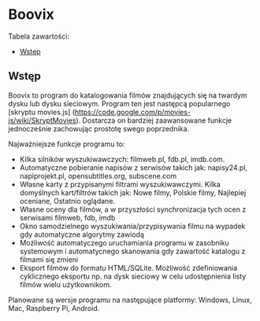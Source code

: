 Boovix
======

Tabela zawartości:
 * [Wstęp](#wstęp)

Wstęp
-----

Boovix to program do katalogowania filmów znajdujących się na
twardym dysku lub dysku sieciowym. Program ten jest następcą
popularnego [skryptu movies.js]
(https://code.google.com/p/movies-js/wiki/SkryptMovies).
Dostarcza on bardziej zaawansowane funkcje jednocześnie
zachowując prostotę swego poprzednika.

Najważniejsze funkcje programu to:
* Kilka silników wyszukiwawczych: filmweb.pl, fdb.pl, imdb.com.
* Automatyczne pobieranie napisów z serwisów takich jak: 
  napisy24.pl, napiprojekt.pl, opensubtitles.org, subscene.com
* Własne karty z przypisanymi filtrami wyszukiwawczymi. Kilka
  domyślnych kart/filtrów takich jak: Nowe filmy, Polskie filmy,
  Najlepiej oceniane, Ostatnio oglądane.
* Własne oceny dla filmów, a w przyszłości synchronizacja tych
  ocen z serwisami filmweb, fdb, imdb
* Okno samodzielnego wyszukiwania/przypisywania filmu na wypadek
  gdy automatyczne algorytmy zawiodą
* Możliwość automatyczego uruchamiania programu w zasobniku 
  systemowym i automatycnego skanowania gdy zawartość katalogu
  z filmami się zmieni
* Eksport filmów do formatu HTML/SQLite. Możliwość zdefiniowania
  cyklicznego eksportu np. na dysk sieciowy w celu udostępnienia
  listy filmów wielu użytkownikom. 

Planowane są wersje programu na następujące platformy: Windows, 
Linux, Mac, Raspberry Pi, Android.
